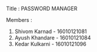 Title :
PASSWORD MANAGER

Members :
1) Shivom Karnad - 16010121081
2) Ayush Khandare - 16010121084
3) Kedar Kulkarni - 16010121096
